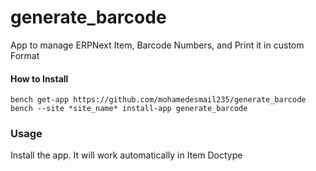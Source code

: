 # generate_barcode

App to manage ERPNext Item, Barcode Numbers, and Print it in custom Format

#### How to Install
```
bench get-app https://github.com/mohamedesmail235/generate_barcode
bench --site *site_name* install-app generate_barcode
```
### Usage
Install the app. It will work automatically in Item Doctype
